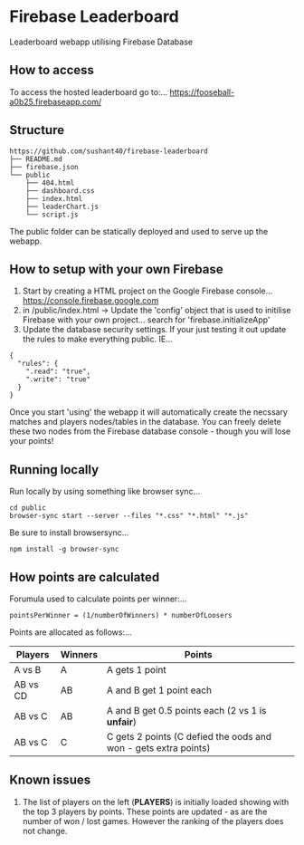 # Firebase Leaderboard
Leaderboard webapp utilising Firebase Database

## How to access

To access the hosted leaderboard go to:... https://fooseball-a0b25.firebaseapp.com/

## Structure
```
https://github.com/sushant40/firebase-leaderboard
├── README.md
├── firebase.json
└── public
    ├── 404.html
    ├── dashboard.css
    ├── index.html
    ├── leaderChart.js
    └── script.js
```

The public folder can be statically deployed and used to serve up the webapp.

## How to setup with your own Firebase

1. Start by creating a HTML project on the Google Firebase console... https://console.firebase.google.com
2. in /public/index.html -> Update the 'config' object that is used to initilise Firebase with your own project... search for 'firebase.initializeApp'
3. Update the database security settings. If your just testing it out update the rules to make everything public. IE...
```
{
  "rules": {
    ".read": "true",
    ".write": "true"
  }
}
```

Once you start 'using' the webapp it will automatically create the necssary matches and players nodes/tables in the database. You can freely delete these two nodes from the Firebase database console - though you will lose your points!

## Running locally

Run locally by using something like browser sync...

```
cd public
browser-sync start --server --files "*.css" "*.html" "*.js"
```

Be sure to install browsersync...
```
npm install -g browser-sync
```

## How points are calculated

Forumula used to calculate points per winner:...
```
pointsPerWinner = (1/numberOfWinners) * numberOfLoosers
```

Points are allocated as follows:...

 Players | Winners | Points
-------- | ------- | --------------------------------
A vs B   | A       | A gets 1 point
AB vs CD | AB      | A and B get 1 point each
AB vs C  | AB      | A and B get 0.5 points each (2 vs 1 is **unfair**)
AB vs C  | C       | C gets 2 points (C defied the oods and won - gets extra points)


## Known issues

1. The list of players on the left (**PLAYERS**) is initially loaded showing with the top 3 players by points. These points are updated - as are the number of won / lost games. However the ranking of the players does not change.

